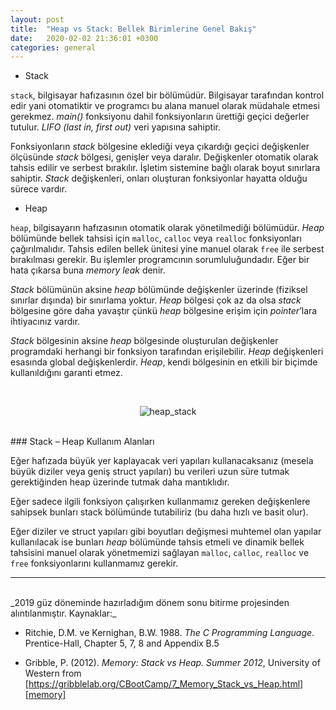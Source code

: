 ```yaml
---
layout: post
title:  "Heap vs Stack: Bellek Birimlerine Genel Bakış"
date:   2020-02-02 21:36:01 +0300
categories: general
---
```


- Stack

`stack`, bilgisayar hafızasının özel bir bölümüdür. Bilgisayar tarafından
kontrol edir yani otomatiktir ve programcı bu alana manuel olarak müdahale etmesi
gerekmez. <i>main()</i> fonksiyonu dahil fonksiyonların ürettiği geçici değerler tutulur.
<i>LIFO (last in, first out)</i> veri yapısına sahiptir.

Fonksiyonların <i>stack</i> bölgesine eklediği veya çıkardığı geçici değişkenler
ölçüsünde <i>stack</i> bölgesi, genişler veya daralır. Değişkenler otomatik olarak tahsis
edilir ve serbest bırakılır. İşletim sistemine bağlı olarak boyut sınırlara sahiptir. <i>Stack</i>
değişkenleri, onları oluşturan fonksiyonlar hayatta	 olduğu sürece vardır.

- Heap

`heap`, bilgisayarın hafızasının otomatik olarak yönetilmediği bölümüdür.
<i>Heap</i> bölümünde bellek tahsisi için `malloc`, `calloc` veya `realloc` fonksiyonları
çağırılmalıdır. Tahsis edilen bellek ünitesi yine manuel olarak `free` ile serbest
bırakılması gerekir. Bu işlemler programcının sorumluluğundadır. Eğer bir hata
çıkarsa buna <i>memory leak</i> denir.

<i>Stack</i> bölümünün aksine <i>heap</i> bölümünde değişkenler üzerinde (fiziksel
sınırlar dışında) bir sınırlama yoktur. <i>Heap</i> bölgesi çok az da olsa <i>stack</i> bölgesine göre
daha yavaştır çünkü <i>heap</i> bölgesine erişim için <i>pointer</i>’lara ihtiyacınız vardır.

<i>Stack</i> bölgesinin aksine <i>heap</i> bölgesinde oluşturulan değişkenler programdaki
herhangi bir fonksiyon tarafından erişilebilir. <i>Heap</i> değişkenleri esasında global
değişkenlerdir. <i>Heap</i>, kendi bölgesinin en etkili bir biçimde kullanıldığını garanti
etmez.

<br>
<p align="center">
  <img src="https://bayramcicek.com.tr/folder/heap_stack.png" alt="heap_stack"/>
</p>

<br>
### Stack – Heap Kullanım Alanları  <br>

Eğer hafızada büyük yer kaplayacak veri yapıları kullanacaksanız (mesela
büyük diziler veya geniş struct yapıları) bu verileri uzun süre tutmak gerektiğinden
heap üzerinde tutmak daha mantıklıdır.

Eğer sadece ilgili fonksiyon çalışırken kullanmamız gereken değişkenlere
sahipsek bunları stack bölümünde tutabiliriz (bu daha hızlı ve basit olur).

Eğer diziler ve struct yapıları gibi boyutları değişmesi muhtemel olan
yapılar kullanılacak ise bunları _heap_	
bölümünde tahsis etmeli ve dinamik bellek tahsisini manuel olarak yönetmemizi sağlayan 
`malloc`, `calloc`, `realloc` ve `free` fonksiyonlarını kullanmamız gerekir.

---
<br>
_2019 güz döneminde hazırladığım dönem sonu bitirme projesinden alıntılanmıştır. Kaynaklar:_<br>

* Ritchie, D.M. ve Kernighan, B.W. 1988. _The C Programming Language_.
Prentice-Hall, Chapter 5, 7, 8 and Appendix B.5

* Gribble, P. (2012). _Memory: Stack vs Heap. Summer 2012_, University of
Western from [https://gribblelab.org/CBootCamp/7_Memory_Stack_vs_Heap.html][memory]

[memory]: https://gribblelab.org/CBootCamp/7_Memory_Stack_vs_Heap.html
